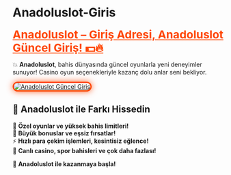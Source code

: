 # Anadoluslot-Giris
 <a href="#" title="Anadoluslot Güncel Giriş" style="color: #FF4500; font-size: 26px; font-weight: bold;">Anadoluslot – Giriş Adresi, Anadoluslot Güncel Giriş! 💵🔥</a>
 
 💥 **Anadoluslot**, bahis dünyasında güncel oyunlarla yeni deneyimler sunuyor! Casino oyun seçenekleriyle kazanç dolu anlar seni bekliyor.
 
 <a href="#" title="Anadoluslot Güncel Giriş">  
 <img src="https://i.ibb.co/BtMhhf6/g-venligiris.jpg" alt="Anadoluslot Güncel Giriş" style="max-width: 100%; border: 3px solid #FF4500; border-radius: 15px; box-shadow: 0px 0px 15px rgba(255, 69, 0, 0.8);">  
 </a>
 
 ## 🚀 **Anadoluslot ile Farkı Hissedin**  
 🎯 **Özel oyunlar ve yüksek bahis limitleri!**  
 🎉 **Büyük bonuslar ve eşsiz fırsatlar!**  
 ⚡ **Hızlı para çekim işlemleri, kesintisiz eğlence!**  
 🎲 **Canlı casino, spor bahisleri ve çok daha fazlası!**
 
 💎 **Anadoluslot ile kazanmaya başla!**
